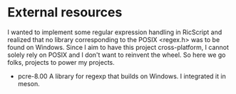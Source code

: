 # External resources

I wanted to implement some regular expression handling in RicScript and
realized that no library corresponding to the POSIX <regex.h> was to be
found on Windows. Since I aim to have this project cross-platform, I cannot
solely rely on POSIX and I don't want to reinvent the wheel.
So here we go folks, projects to power my projects. 

- pcre-8.00
  A library for regexp that builds on Windows. I integrated it in meson.


